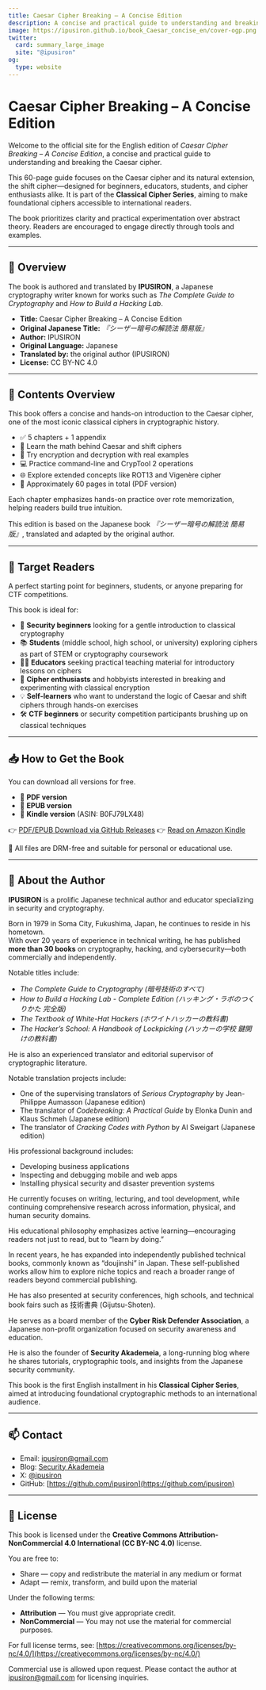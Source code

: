 ```yaml
---
title: Caesar Cipher Breaking – A Concise Edition
description: A concise and practical guide to understanding and breaking the Caesar cipher.
image: https://ipusiron.github.io/book_Caesar_concise_en/cover-ogp.png
twitter:
  card: summary_large_image
  site: "@ipusiron"
og:
  type: website
---
```



# Caesar Cipher Breaking – A Concise Edition

Welcome to the official site for the English edition of _Caesar Cipher Breaking – A Concise Edition_, a concise and practical guide to understanding and breaking the Caesar cipher.

This 60-page guide focuses on the Caesar cipher and its natural extension, the shift cipher—designed for beginners, educators, students, and cipher enthusiasts alike. It is part of the **Classical Cipher Series**, aiming to make foundational ciphers accessible to international readers.

The book prioritizes clarity and practical experimentation over abstract theory. Readers are encouraged to engage directly through tools and examples.

---

## 📖 Overview

 The book is authored and translated by **IPUSIRON**, a Japanese cryptography writer known for works such as _The Complete Guide to Cryptography_ and _How to Build a Hacking Lab_.

- **Title:** Caesar Cipher Breaking – A Concise Edition
- **Original Japanese Title:** *『シーザー暗号の解読法 簡易版』*
- **Author:** IPUSIRON
- **Original Language:** Japanese
- **Translated by:** the original author (IPUSIRON)
- **License:** CC BY-NC 4.0

---

## 📘 Contents Overview

This book offers a concise and hands-on introduction to the Caesar cipher, one of the most iconic classical ciphers in cryptographic history.

- ✅ 5 chapters + 1 appendix
- 🧠 Learn the math behind Caesar and shift ciphers
- 🔧 Try encryption and decryption with real examples
- 💻 Practice command-line and CrypTool 2 operations
- 🌐 Explore extended concepts like ROT13 and Vigenère cipher
- 📄 Approximately 60 pages in total (PDF version)

Each chapter emphasizes hands-on practice over rote memorization, helping readers build true intuition.

This edition is based on the Japanese book *『シーザー暗号の解読法 簡易版』*, translated and adapted by the original author.

---

## 🎯 Target Readers

A perfect starting point for beginners, students, or anyone preparing for CTF competitions.

This book is ideal for:

- 🔐 **Security beginners** looking for a gentle introduction to classical cryptography  
- 📚 **Students** (middle school, high school, or university) exploring ciphers as part of STEM or cryptography coursework  
- 👨‍🏫 **Educators** seeking practical teaching material for introductory lessons on ciphers  
- 🧠 **Cipher enthusiasts** and hobbyists interested in breaking and experimenting with classical encryption  
- 💡 **Self-learners** who want to understand the logic of Caesar and shift ciphers through hands-on exercises  
- 🛠️ **CTF beginners** or security competition participants brushing up on classical techniques

---

## 📥 How to Get the Book

You can download all versions for free.

- 📘 **PDF version**
- 📗 **EPUB version**
- 📙 **Kindle version** (ASIN: B0FJ79LX48)

👉 [PDF/EPUB Download via GitHub Releases](https://github.com/ipusiron/book_Caesar_concise_en/releases/latest)
👉 [Read on Amazon Kindle](https://www.amazon.co.jp/dp/B0FJ79LX48/)

📎 All files are DRM-free and suitable for personal or educational use.

---

## 👤 About the Author

**IPUSIRON** is a prolific Japanese technical author and educator specializing in security and cryptography.

Born in 1979 in Soma City, Fukushima, Japan, he continues to reside in his hometown.  
With over 20 years of experience in technical writing, he has published **more than 30 books** on cryptography, hacking, and cybersecurity—both commercially and independently.

Notable titles include:

- _The Complete Guide to Cryptography (暗号技術のすべて)_
- _How to Build a Hacking Lab - Complete Edition (ハッキング・ラボのつくりかた 完全版)_
- _The Textbook of White-Hat Hackers (ホワイトハッカーの教科書)_
- _The Hacker’s School: A Handbook of Lockpicking (ハッカーの学校 鍵開けの教科書)_

He is also an experienced translator and editorial supervisor of cryptographic literature.

Notable translation projects include:

- One of the supervising translators of _Serious Cryptography_ by Jean-Philippe Aumasson (Japanese edition)  
- The translator of _Codebreaking: A Practical Guide_ by Elonka Dunin and Klaus Schmeh (Japanese edition)  
- The translator of _Cracking Codes with Python_ by Al Sweigart (Japanese edition)

His professional background includes:

- Developing business applications
- Inspecting and debugging mobile and web apps
- Installing physical security and disaster prevention systems

He currently focuses on writing, lecturing, and tool development, while continuing comprehensive research across information, physical, and human security domains.

His educational philosophy emphasizes active learning—encouraging readers not just to read, but to “learn by doing.”

In recent years, he has expanded into independently published technical books, commonly known as “doujinshi” in Japan. These self-published works allow him to explore niche topics and reach a broader range of readers beyond commercial publishing.

He has also presented at security conferences, high schools, and technical book fairs such as 技術書典 (Gijutsu-Shoten).

He serves as a board member of the **Cyber Risk Defender Association**, a Japanese non-profit organization focused on security awareness and education.

He is also the founder of **Security Akademeia**, a long-running blog where he shares tutorials, cryptographic tools, and insights from the Japanese security community.

This book is the first English installment in his **Classical Cipher Series**, aimed at introducing foundational cryptographic methods to an international audience.

---

## 📫 Contact

- Email: ipusiron@gmail.com  
- Blog: [Security Akademeia](https://akademeia.info/)  
- X: [@ipusiron](https://x.com/ipusiron)
- GitHub: [https://github.com/ipusiron](https://github.com/ipusiron)

---

## 📄 License

This book is licensed under the **Creative Commons Attribution-NonCommercial 4.0 International (CC BY-NC 4.0)** license.

You are free to:

- Share — copy and redistribute the material in any medium or format
- Adapt — remix, transform, and build upon the material

Under the following terms:

- **Attribution** — You must give appropriate credit.
- **NonCommercial** — You may not use the material for commercial purposes.

For full license terms, see: [https://creativecommons.org/licenses/by-nc/4.0/](https://creativecommons.org/licenses/by-nc/4.0/)

Commercial use is allowed upon request. Please contact the author at ipusiron@gmail.com for licensing inquiries.

<!-- Cloudflare Web Analytics -->
<script defer src='https://static.cloudflareinsights.com/beacon.min.js' data-cf-beacon='{"token": "5c5aeffb46a945288efe3565c9a7040f"}'></script>
<!-- End Cloudflare Web Analytics -->
